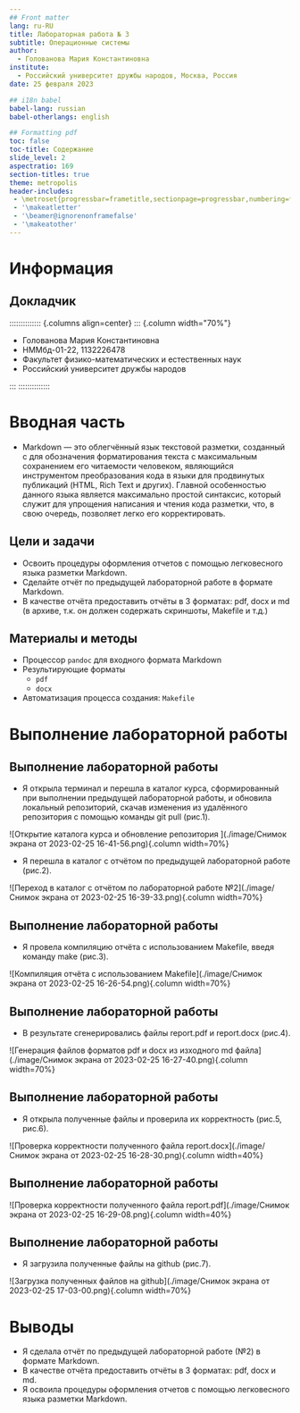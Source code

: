 ```yaml
---
## Front matter
lang: ru-RU
title: Лабораторная работа № 3
subtitle: Операционные системы
author:
  - Голованова Мария Константиновна
institute:
  - Российский университет дружбы народов, Москва, Россия
date: 25 февраля 2023

## i18n babel
babel-lang: russian
babel-otherlangs: english

## Formatting pdf
toc: false
toc-title: Содержание
slide_level: 2
aspectratio: 169
section-titles: true
theme: metropolis
header-includes:
 - \metroset{progressbar=frametitle,sectionpage=progressbar,numbering=fraction}
 - '\makeatletter'
 - '\beamer@ignorenonframefalse'
 - '\makeatother'
---
```


# Информация

## Докладчик

:::::::::::::: {.columns align=center}
::: {.column width="70%"}

  * Голованова Мария Константиновна
  * НММбд-01-22, 1132226478
  * Факультет физико-математических и естественных наук
  * Российский университет дружбы народов
  
:::
::::::::::::::

# Вводная часть

- Markdown — это облегчённый язык  текстовой разметки, созданный с для обозначения форматирования текста с максимальным сохранением его читаемости человеком, являющийся инструментом преобразования кода в языки для продвинутых публикаций (HTML, Rich Text и других). Главной особенностью данного языка является максимально простой синтаксис, который служит для упрощения написания и чтения кода разметки, что, в свою очередь, позволяет легко его корректировать. 

## Цели и задачи

- Освоить процедуры оформления отчетов с помощью легковесного языка разметки Markdown.
- Сделайте отчёт по предыдущей лабораторной работе в формате Markdown.
- В качестве отчёта предоставить отчёты в 3 форматах: pdf, docx и md (в архиве, т.к. он должен содержать скриншоты, Makefile и т.д.)

## Материалы и методы

- Процессор `pandoc` для входного формата Markdown
- Результирующие форматы
	- `pdf`
	- `docx`
- Автоматизация процесса создания: `Makefile`

# Выполнение лабораторной работы

## Выполнение лабораторной работы

- Я открыла терминал и перешла в каталог курса, сформированный при выполнении предыдущей лабораторной работы, и обновила локальный репозиторий, скачав изменения из удалённого репозитория с помощью команды git pull (рис.1).

![Открытие каталога курса и обновление репозитория ](./image/Снимок экрана от 2023-02-25 16-41-56.png){.column width=70%}

 - Я перешла в каталог с отчётом по предыдущей лабораторной работе (рис.2).

![Переход в каталог с отчётом по лабораторной работе №2](./image/Снимок экрана от 2023-02-25 16-39-33.png){.column width=70%}

## Выполнение лабораторной работы

- Я провела компиляцию отчёта с использованием Makefile, введя команду make (рис.3).

![Компиляция отчёта с использованием Makefile](./image/Снимок экрана от 2023-02-25 16-26-54.png){.column width=70%}

## Выполнение лабораторной работы

- В результате сгенерировались файлы report.pdf и report.docx (рис.4).

![Генерация файлов форматов pdf и docx из изходного md файла](./image/Снимок экрана от 2023-02-25 16-27-40.png){.column width=70%}
 
## Выполнение лабораторной работы
 
 - Я открыла полученные файлы и проверила их корректность (рис.5, рис.6).
 
![Проверка корректности полученного файла report.docx](./image/Снимок экрана от 2023-02-25 16-28-30.png){.column width=40%}

## Выполнение лабораторной работы

![Проверка корректности полученного файла report.pdf](./image/Снимок экрана от 2023-02-25 16-29-08.png){.column width=40%}

## Выполнение лабораторной работы

- Я загрузила полученные файлы на github (рис.7).

![Загрузка полученных файлов на github](./image/Снимок экрана от 2023-02-25 17-03-00.png){.column width=70%}

# Выводы

- Я сделала отчёт по предыдущей лабораторной работе (№2) в формате Markdown.
- В качестве отчёта предоставить отчёты в 3 форматах: pdf, docx и md.
- Я освоила процедуры оформления отчетов с помощью легковесного языка разметки Markdown.
